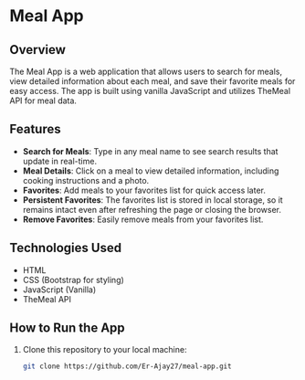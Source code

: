 # Meal App

## Overview

The Meal App is a web application that allows users to search for meals, view detailed information about each meal, and save their favorite meals for easy access. The app is built using vanilla JavaScript and utilizes TheMeal API for meal data.

## Features

- **Search for Meals**: Type in any meal name to see search results that update in real-time.
- **Meal Details**: Click on a meal to view detailed information, including cooking instructions and a photo.
- **Favorites**: Add meals to your favorites list for quick access later.
- **Persistent Favorites**: The favorites list is stored in local storage, so it remains intact even after refreshing the page or closing the browser.
- **Remove Favorites**: Easily remove meals from your favorites list.

## Technologies Used

- HTML
- CSS (Bootstrap for styling)
- JavaScript (Vanilla)
- TheMeal API

## How to Run the App

1. Clone this repository to your local machine:
   ```bash
   git clone https://github.com/Er-Ajay27/meal-app.git
   ```
